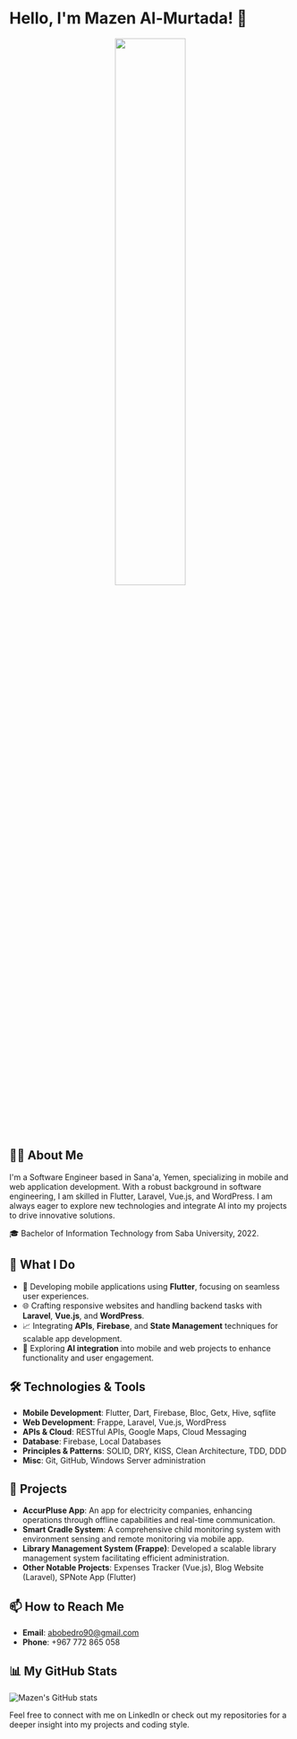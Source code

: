
# Hello, I'm Mazen Al-Murtada! 👋

<p align="center">
  <img src="https://media4.giphy.com/media/qgQUggAC3Pfv687qPC/giphy.gif?cid=6c09b952a5csar5mw9vuxjr88vzl9qssnnmhabqk7zu7b1mq&ep=v1_gifs_search&rid=giphy.gif&ct=g" width="50%" height="auto"/>
</p>

## 🧑‍💻 About Me
I'm a Software Engineer based in Sana'a, Yemen, specializing in mobile and web application development. With a robust background in software engineering, I am skilled in Flutter, Laravel, Vue.js, and WordPress. I am always eager to explore new technologies and integrate AI into my projects to drive innovative solutions.

🎓 Bachelor of Information Technology from Saba University, 2022.

## 🌟 What I Do
- 🔭 Developing mobile applications using **Flutter**, focusing on seamless user experiences.
- 🌐 Crafting responsive websites and handling backend tasks with **Laravel**, **Vue.js**, and **WordPress**.
- 📈 Integrating **APIs**, **Firebase**, and **State Management** techniques for scalable app development.
- 🤖 Exploring **AI integration** into mobile and web projects to enhance functionality and user engagement.

## 🛠 Technologies & Tools
- **Mobile Development**: Flutter, Dart, Firebase, Bloc, Getx, Hive, sqflite
- **Web Development**: Frappe, Laravel, Vue.js, WordPress
- **APIs & Cloud**: RESTful APIs, Google Maps, Cloud Messaging
- **Database**: Firebase, Local Databases
- **Principles & Patterns**: SOLID, DRY, KISS, Clean Architecture, TDD, DDD
- **Misc**: Git, GitHub, Windows Server administration

## 🚀 Projects
- **AccurPluse App**: An app for electricity companies, enhancing operations through offline capabilities and real-time communication.
- **Smart Cradle System**: A comprehensive child monitoring system with environment sensing and remote monitoring via mobile app.
- **Library Management System (Frappe)**: Developed a scalable library management system facilitating efficient administration.
- **Other Notable Projects**: Expenses Tracker (Vue.js), Blog Website (Laravel), SPNote App (Flutter)

## 📫 How to Reach Me
- **Email**: [abobedro90@gmail.com](mailto:abobedro90@gmail.com)
- **Phone**: +967 772 865 058

## 📊 My GitHub Stats
![Mazen's GitHub stats](https://github-readme-stats.vercel.app/api?username=Mazen-Almortada&show_icons=true&theme=radical)

Feel free to connect with me on LinkedIn or check out my repositories for a deeper insight into my projects and coding style.

